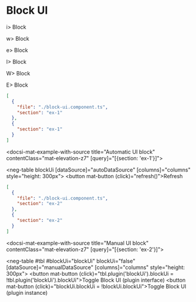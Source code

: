 # Block UI

i> Block

w> Block

e> Block

I> Block

W> Block

E> Block

```json negCode
[
  {
    "file": "./block-ui.component.ts",
    "section": "ex-1"
  },
  {
    "section": "ex-1"
  }
]
```

<docsi-mat-example-with-source title="Automatic UI block" contentClass="mat-elevation-z7" [query]="[{section: 'ex-1'}]">
  <!--@neg-example:ex-1-->
  <neg-table blockUi
            [dataSource]="autoDataSource"
            [columns]="columns" style="height: 300px">
  </neg-table>
  <button mat-button (click)="refresh()">Refresh</button>
  <!--@neg-example:ex-1-->
</docsi-mat-example-with-source>

```json negCode
[
  {
    "file": "./block-ui.component.ts",
    "section": "ex-2"
  },
  {
    "section": "ex-2"
  }
]
```

<docsi-mat-example-with-source title="Manual UI block" contentClass="mat-elevation-z7" [query]="[{section: 'ex-2'}]">
  <!--@neg-example:ex-2-->
  <neg-table #tbl
            #blockUi="blockUi"
            blockUi="false"
            [dataSource]="manualDataSource"
            [columns]="columns" style="height: 300px">
  </neg-table>
  <button mat-button (click)="tbl.plugin('blockUi').blockUi = !tbl.plugin('blockUi').blockUi">Toggle Block UI (plugin interface)</button>
  <button mat-button (click)="blockUi.blockUi = !blockUi.blockUi">Toggle Block UI (plugin instance)</button>
  <!--@neg-example:ex-2-->
</docsi-mat-example-with-source>
